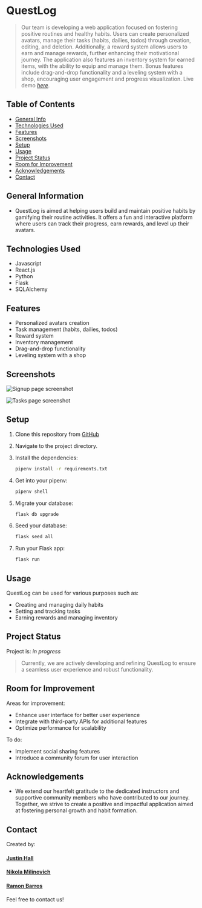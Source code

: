 # QuestLog
<!-- [![License: MIT](https://img.shields.io/badge/License-MIT-blue.svg)](https://github.com/ummjhall) -->
> Our team is developing a web application focused on fostering positive routines and healthy habits. Users can create personalized avatars, manage their tasks (habits, dailies, todos) through creation, editing, and deletion. Additionally, a reward system allows users to earn and manage rewards, further enhancing their motivational journey. The application also features an inventory system for earned items, with the ability to equip and manage them. Bonus features include drag-and-drop functionality and a leveling system with a shop, encouraging user engagement and progress visualization.
> Live demo [_here_](https://routini.onrender.com/).

## Table of Contents
* [General Info](#general-information)
* [Technologies Used](#technologies-used)
* [Features](#features)
* [Screenshots](#screenshots)
* [Setup](#setup)
* [Usage](#usage)
* [Project Status](#project-status)
* [Room for Improvement](#room-for-improvement)
* [Acknowledgements](#acknowledgements)
* [Contact](#contact)
<!-- * [License](#license) -->


## General Information
- QuestLog is aimed at helping users build and maintain positive habits by gamifying their routine activities. It offers a fun and interactive platform where users can track their progress, earn rewards, and level up their avatars.


## Technologies Used
- Javascript
- React.js
- Python
- Flask
- SQLAlchemy


## Features
- Personalized avatars creation
- Task management (habits, dailies, todos)
- Reward system
- Inventory management
- Drag-and-drop functionality
- Leveling system with a shop



## Screenshots
![Signup page screenshot](https://res.cloudinary.com/drv1e8rjp/image/upload/v1714537906/Screenshot_2024-04-30_at_9.30.27_PM_vsucng.png)

![Tasks page screenshot](https://res.cloudinary.com/drv1e8rjp/image/upload/v1714537842/Screenshot_2024-04-30_at_9.30.11_PM_vdav7s.png)


## Setup
1. Clone this repository from [GitHub](https://github.com/ummjhall/Routini)

2. Navigate to the project directory.

3. Install the dependencies:

   ```bash
   pipenv install -r requirements.txt
   ```

4. Get into your pipenv:
   ```bash
   pipenv shell
   ```

5. Migrate your database:
   ```bash
   flask db upgrade
   ```

6. Seed your database:
   ```bash
   flask seed all
   ```

7. Run your Flask app:
   ```bash
   flask run
   ```


## Usage
QuestLog can be used for various purposes such as:

- Creating and managing daily habits
- Setting and tracking tasks
- Earning rewards and managing inventory


## Project Status
Project is: _in progress_
> Currently, we are actively developing and refining QuestLog to ensure a seamless user experience and robust functionality.


## Room for Improvement
Areas for improvement:

- Enhance user interface for better user experience
- Integrate with third-party APIs for additional features
- Optimize performance for scalability

To do:

- Implement social sharing features
- Introduce a community forum for user interaction



## Acknowledgements
- We extend our heartfelt gratitude to the dedicated instructors and supportive community members who have contributed to our journey. Together, we strive to create a positive and impactful application aimed at fostering personal growth and habit formation.



## Contact
Created by:
#### [Justin Hall](https://github.com/ummjhall)
#### [Nikola Milinovich](https://github.com/nmilinovich)
#### [Ramon Barros](https://github.com/ramonpbarros)

Feel free to contact us!


<!-- Optional -->
<!-- ## License -->
<!-- This project is open source and available under the [... License](). -->

<!-- You don't have to include all sections - just the one's relevant to your project -->

